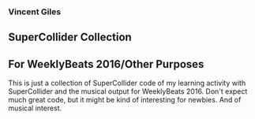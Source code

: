 ### Vincent Giles
## SuperCollider Collection
## For WeeklyBeats 2016/Other Purposes

This is just a collection of SuperCollider code of my learning activity with SuperCollider and the musical output for WeeklyBeats 2016. 
Don't expect much great code, but it might be kind of interesting for newbies. And of musical interest.
